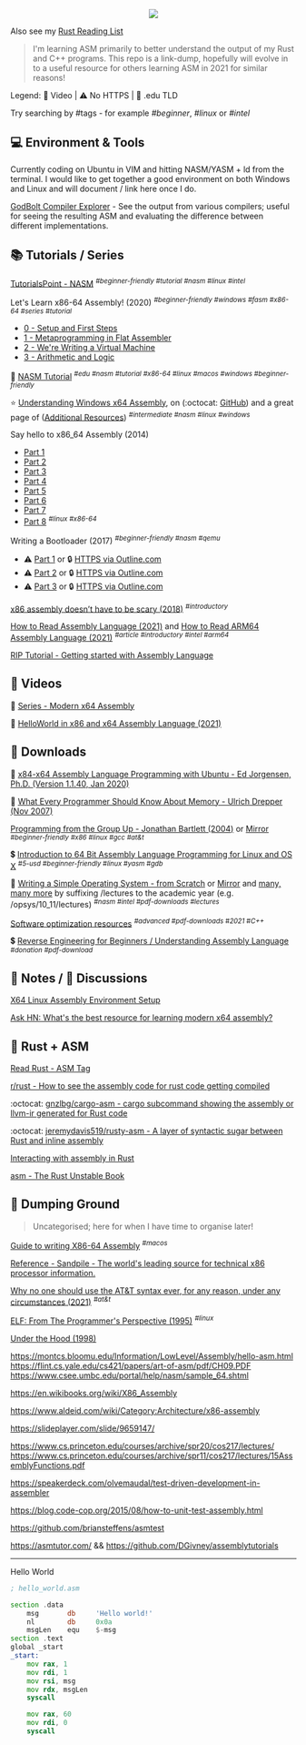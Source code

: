 <p align="center">
  <img src="https://user-images.githubusercontent.com/292208/118355849-41cc4900-b56a-11eb-9ecd-580f939fd9f1.png">
</p>

Also see my [Rust Reading List](https://github.com/rsouth/rust-reading-list/blob/main/README.md)

> I'm learning ASM primarily to better understand the output of my Rust and C++ programs. This repo is a link-dump, hopefully will evolve in to a useful resource for others learning ASM in 2021 for similar reasons!

Legend: 🎥 Video | ⚠️ No HTTPS | 🏫 .edu TLD

Try searching by #tags - for example _#beginner_, _#linux_ or _#intel_


## 💻 Environment & Tools

Currently coding on Ubuntu in VIM and hitting NASM/YASM + ld from the terminal. I would like to get together a good environment on both Windows and Linux and will document / link here once I do.

[GodBolt Compiler Explorer](https://godbolt.org/) - See the output from various compilers; useful for seeing the resulting ASM and evaluating the difference between different implementations.


## 📚 Tutorials / Series

[TutorialsPoint - NASM](https://www.tutorialspoint.com/assembly_programming/assembly_basic_syntax.htm)
<sup>_#beginner-friendly_ _#tutorial_ _#nasm_ _#linux_ _#intel_</sup>

Let's Learn x86-64 Assembly! (2020)
<sup>_#beginner-friendly_ _#windows_ _#fasm_ _#x86-64_ _#series_ _#tutorial_</sup>
 - [0 - Setup and First Steps](https://gpfault.net/posts/asm-tut-0.txt.html)
 - [1 - Metaprogramming in Flat Assembler](https://gpfault.net/posts/asm-tut-1.txt.html)
 - [2 - We're Writing a Virtual Machine](https://gpfault.net/posts/asm-tut-2.txt.html)
 - [3 - Arithmetic and Logic](https://gpfault.net/posts/asm-tut-3.txt.html)

🏫 [NASM Tutorial](https://cs.lmu.edu/~ray/notes/nasmtutorial/)
<sup>_#edu_ _#nasm_ _#tutorial_ _#x86-64_ _#linux_ _#macos_ _#windows_ _#beginner-friendly_</sup>

⭐ [Understanding Windows x64 Assembly](https://sonictk.github.io/asm_tutorial/), on (:octocat: [GitHub](https://github.com/sonictk/asm_tutorial)) and a great page of ([Additional Resources](https://sonictk.github.io/asm_tutorial/#additionalresources))
<sup>_#intermediate_ _#nasm_ _#linux_ _#windows_</sup>

Say hello to x86_64 Assembly (2014)
 - [Part 1](https://0xax.github.io/asm_1/)
 - [Part 2](https://0xax.github.io/asm_2/)
 - [Part 3](https://0xax.github.io/asm_3/)
 - [Part 4](https://0xax.github.io/asm_4/)
 - [Part 5](https://0xax.github.io/asm_5/)
 - [Part 6](https://0xax.github.io/asm_6/)
 - [Part 7](https://0xax.github.io/asm_7/)
 - [Part 8](https://0xax.github.io/asm_8/)
<sup>_#linux_ _#x86-64_</sup>

Writing a Bootloader (2017)
<sup>_#beginner-friendly_ _#nasm_ _#qemu_</sup>
 - ⚠️ [Part 1](http://3zanders.co.uk/2017/10/13/writing-a-bootloader/) or 🔒 [HTTPS via Outline.com](https://outline.com/dUzXfC) 
 - ⚠️ [Part 2](http://3zanders.co.uk/2017/10/16/writing-a-bootloader2/) or 🔒 [HTTPS via Outline.com](https://outline.com/Nm3SLj) 
 - ⚠️ [Part 3](http://3zanders.co.uk/2017/10/18/writing-a-bootloader3/) or 🔒 [HTTPS via Outline.com](https://outline.com/dMwprw)

[x86 assembly doesn’t have to be scary (2018)](https://blog.benjojo.co.uk/post/interactive-x86-bootloader-tutorial)
<sup>_#introductory_</sup>

[How to Read Assembly Language (2021)](https://wolchok.org/posts/how-to-read-assembly-language/) and [How to Read ARM64 Assembly Language (2021)](https://wolchok.org/posts/how-to-read-arm64-assembly-language/)
<sup>_#article_ _#introductory_ _#intel_ _#arm64_</sup>

[RIP Tutorial - Getting started with Assembly Language](https://riptutorial.com/assembly)


## 🎥 Videos

🎥 [Series - Modern x64 Assembly](https://youtu.be/rxsBghsrvpI)

🎥 [HelloWorld in x86 and x64 Assembly Language (2021)](https://youtu.be/-uLA5mVAU00)


## 🚀 Downloads

📄 [x84-x64 Assembly Language Programming with Ubuntu - Ed Jorgensen, Ph.D. (Version 1.1.40, Jan 2020)](https://github.com/rsouth/asm-reading-list/blob/main/assembly64.pdf)

📄 [What Every Programmer Should Know About Memory - Ulrich Drepper (Nov 2007)](https://github.com/rsouth/asm-reading-list/blob/main/cpumemory.pdf)

[Programming from the Group Up - Jonathan Bartlett (2004)](https://github.com/rsouth/asm-reading-list/blob/main/ProgrammingGroundUp-1-0-booksize.pdf) or [Mirror](https://download-mirror.savannah.gnu.org/releases/pgubook/)
<sup>_#beginner-friendly_ _#x86_ _#linux_ _#gcc_ _#at&t_</sup>

💲 [Introduction to 64 Bit Assembly Language Programming for Linux and OS X](http://rayseyfarth.com/asm/)
<sup>#_5-usd_ #_beginner-friendly_ #_linux_ #_yasm_ #_gdb_</sup>

🏫 [Writing a Simple Operating System - from Scratch](https://github.com/rsouth/asm-reading-list/blob/main/os-dev.pdf) or [Mirror](https://www.cs.bham.ac.uk/~exr/lectures/opsys/10_11/lectures/os-dev.pdf) and [many, many more](https://www.cs.bham.ac.uk/~exr/lectures/opsys/) by suffixing /lectures to the academic year (e.g. /opsys/10_11/lectures)
<sup>_#nasm_ _#intel_ _#pdf-downloads_ _#lectures_</sup>

[Software optimization resources](https://agner.org/optimize/)
<sup>_#advanced_ #_pdf-downloads_ #_2021_ #_C++_</sup>

💲 [Reverse Engineering for Beginners / Understanding Assembly Language](https://beginners.re/)
<sup>_#donation_ _#pdf-download_</sup>


## 📝 Notes / 💬 Discussions

[X64 Linux Assembly Environment Setup](https://epi052.gitlab.io/notes-to-self/blog/2018-07-22-x64-linux-assembly-environment-setup/)

[Ask HN: What's the best resource for learning modern x64 assembly?](https://news.ycombinator.com/item?id=22279051)


## 🦀 Rust + ASM

[Read Rust - ASM Tag](https://readrust.net/tags/asm)

[r/rust - How to see the assembly code for rust code getting compiled](https://www.reddit.com/r/rust/comments/9i5df2/how_to_see_the_assembly_code_for_rust_code/)

:octocat: [gnzlbg/cargo-asm - cargo subcommand showing the assembly or llvm-ir generated for Rust code](https://github.com/gnzlbg/cargo-asm)

:octocat: [jeremydavis519/rusty-asm - A layer of syntactic sugar between Rust and inline assembly](https://github.com/jeremydavis519/rusty-asm)

[Interacting with assembly in Rust](https://blog.logrocket.com/interacting-with-assembly-in-rust/)

[asm - The Rust Unstable Book](https://doc.rust-lang.org/unstable-book/library-features/asm.html)


## 🧹 Dumping Ground

> Uncategorised; here for when I have time to organise later!

[Guide to writing X86-64 Assembly](https://tonycodes.com/assembly)
<sup>_#macos_</sup>

[Reference - Sandpile - The world's leading source for technical x86 processor information.](https://sandpile.org/)

[Why no one should use the AT&T syntax ever, for any reason, under any circumstances (2021)](https://elronnd.net/writ/2021-02-13_att-asm.html)
<sup>_#at&t_</sup>

[ELF: From The Programmer's Perspective (1995)](http://beefchunk.com/documentation/sys-programming/binary_formats/elf/elf_from_the_programmers_perspective/elf.html)
<sup>_#linux_</sup>

[Under the Hood (1998)](http://bytepointer.com/resources/pietrek_asm_pt1.htm)

https://montcs.bloomu.edu/Information/LowLevel/Assembly/hello-asm.html
https://flint.cs.yale.edu/cs421/papers/art-of-asm/pdf/CH09.PDF
https://www.csee.umbc.edu/portal/help/nasm/sample_64.shtml

https://en.wikibooks.org/wiki/X86_Assembly

https://www.aldeid.com/wiki/Category:Architecture/x86-assembly

https://slideplayer.com/slide/9659147/

https://www.cs.princeton.edu/courses/archive/spr20/cos217/lectures/
https://www.cs.princeton.edu/courses/archive/spr11/cos217/lectures/15AssemblyFunctions.pdf

https://speakerdeck.com/olvemaudal/test-driven-development-in-assembler

https://blog.code-cop.org/2015/08/how-to-unit-test-assembly.html

https://github.com/briansteffens/asmtest

https://asmtutor.com/ && https://github.com/DGivney/assemblytutorials

---

Hello World
```asm
; hello_world.asm

section .data
    msg       db     'Hello world!'
    nl        db     0x0a
    msgLen    equ    $-msg
section .text
global _start
_start:
    mov rax, 1
    mov rdi, 1
    mov rsi, msg
    mov rdx, msgLen
    syscall

    mov rax, 60
    mov rdi, 0
    syscall

```
